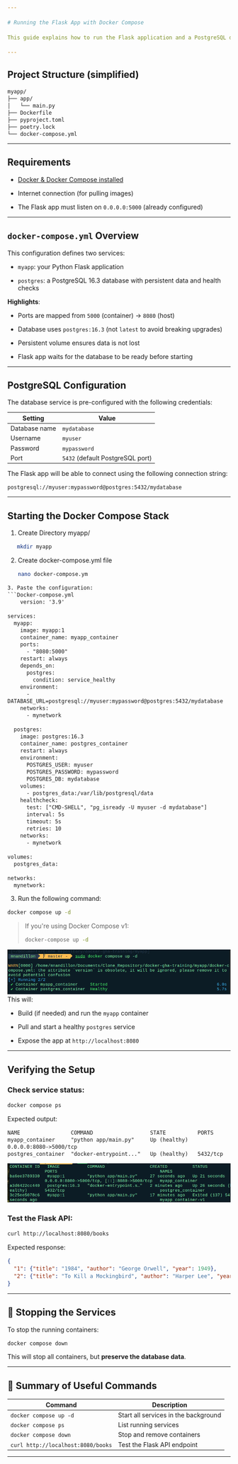 ```yaml
---

# Running the Flask App with Docker Compose

This guide explains how to run the Flask application and a PostgreSQL database using Docker Compose.

---
```


## Project Structure (simplified)

```
myapp/
├── app/
│   └── main.py
├── Dockerfile
├── pyproject.toml
├── poetry.lock
└── docker-compose.yml
```

---

## Requirements

- [Docker & Docker Compose installed](https://docs.docker.com/get-docker/)
    
- Internet connection (for pulling images)
    
- The Flask app must listen on `0.0.0.0:5000` (already configured)
    

---

## `docker-compose.yml` Overview

This configuration defines two services:

- `myapp`: your Python Flask application
    
- `postgres`: a PostgreSQL 16.3 database with persistent data and health checks
    

**Highlights**:

- Ports are mapped from `5000` (container) → `8080` (host)
    
- Database uses `postgres:16.3` (not `latest` to avoid breaking upgrades)
    
- Persistent volume ensures data is not lost
    
- Flask app waits for the database to be ready before starting
    

---

## PostgreSQL Configuration

The database service is pre-configured with the following credentials:

|Setting|Value|
|---|---|
|Database name|`mydatabase`|
|Username|`myuser`|
|Password|`mypassword`|
|Port|`5432` (default PostgreSQL port)|

The Flask app will be able to connect using the following connection string:

```
postgresql://myuser:mypassword@postgres:5432/mydatabase
```

---

## Starting the Docker Compose Stack

1. Create Directory myapp/
 ```bash
	mkdir myapp
```
2. Create docker-compose.yml file
     ```bash
	nano docker-compose.ym
```
3. Paste the configuration:
```Docker-compose.yml
    version: '3.9'

services:
  myapp:
    image: myapp:1
    container_name: myapp_container
    ports:
      - "8080:5000"
    restart: always
    depends_on:
      postgres:
        condition: service_healthy
    environment:
      - DATABASE_URL=postgresql://myuser:mypassword@postgres:5432/mydatabase
    networks:
      - mynetwork

  postgres:
    image: postgres:16.3
    container_name: postgres_container
    restart: always
    environment:
      POSTGRES_USER: myuser
      POSTGRES_PASSWORD: mypassword
      POSTGRES_DB: mydatabase
    volumes:
      - postgres_data:/var/lib/postgresql/data
    healthcheck:
      test: ["CMD-SHELL", "pg_isready -U myuser -d mydatabase"]
      interval: 5s
      timeout: 5s
      retries: 10
    networks:
      - mynetwork

volumes:
  postgres_data:

networks:
  mynetwork:
```
3. Run the following command:
    
```bash
docker compose up -d
```

> If you're using Docker Compose v1:
> 
> ```bash
> docker-compose up -d
> ```
![05_Build.png](Pieces_jointes/05_Build.png)
This will:

- Build (if needed) and run the `myapp` container
    
- Pull and start a healthy `postgres` service
    
- Expose the app at `http://localhost:8080`
    

---

## Verifying the Setup

### Check service status:

```bash
docker compose ps
```

Expected output:

```
NAME                COMMAND                  STATE          PORTS
myapp_container     "python app/main.py"     Up (healthy)   0.0.0.0:8080->5000/tcp
postgres_container  "docker-entrypoint..."   Up (healthy)   5432/tcp
```

![06_RUN.png](Pieces_jointes/06_RUN.png)
### Test the Flask API:

```bash
curl http://localhost:8080/books
```

Expected response:

```json
{
  "1": {"title": "1984", "author": "George Orwell", "year": 1949},
  "2": {"title": "To Kill a Mockingbird", "author": "Harper Lee", "year": 1960}
}
```

---

## 🛑 Stopping the Services

To stop the running containers:

```bash
docker compose down
```

This will stop all containers, but **preserve the database data**.

---

## 📌 Summary of Useful Commands

|Command|Description|
|---|---|
|`docker compose up -d`|Start all services in the background|
|`docker compose ps`|List running services|
|`docker compose down`|Stop and remove containers|
|`curl http://localhost:8080/books`|Test the Flask API endpoint|

---
